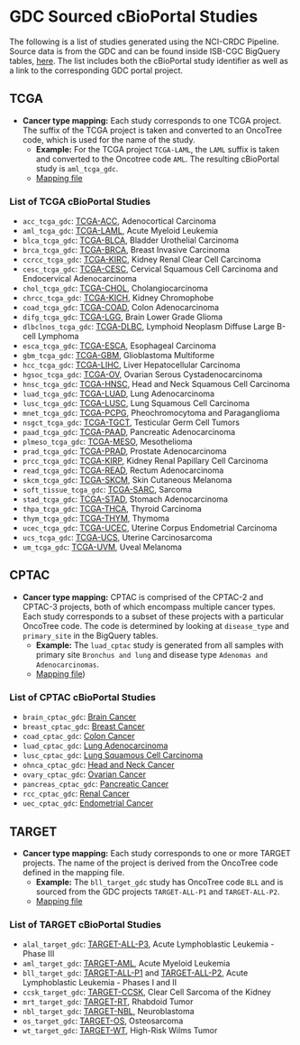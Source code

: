 # GDC Sourced cBioPortal Studies
The following is a list of studies generated using the NCI-CRDC Pipeline. Source data is from the GDC and can be found inside ISB-CGC BigQuery tables, [here](https://isb-cgc.appspot.com/bq_meta_search/). The list includes both the cBioPortal study identifier as well as a link to the corresponding GDC portal project. 

## TCGA

- **Cancer type mapping:** Each study corresponds to one TCGA project. The suffix of the TCGA project is taken and converted to an OncoTree code, which is used for the name of the study.
    - **Example:** For the TCGA project `TCGA-LAML`, the `LAML` suffix is taken and converted to the Oncotree code `AML`. The resulting cBioPortal study is `aml_tcga_gdc`.
    - [Mapping file](https://github.com/cBioPortal/nci-crdc-pipeline/blob/main/resources/oncotree_mappings/tcga.txt)

### List of TCGA cBioPortal Studies

- `acc_tcga_gdc`: [TCGA-ACC](https://portal.gdc.cancer.gov/projects/TCGA-ACC), Adenocortical Carcinoma
- `aml_tcga_gdc`: [TCGA-LAML](https://portal.gdc.cancer.gov/projects/TCGA-LAML), Acute Myeloid Leukemia
- `blca_tcga_gdc`: [TCGA-BLCA](https://portal.gdc.cancer.gov/projects/TCGA-BLCA), Bladder Urothelial Carcinoma
- `brca_tcga_gdc`: [TCGA-BRCA](https://portal.gdc.cancer.gov/projects/TCGA-BRCA), Breast Invasive Carcinoma
- `ccrcc_tcga_gdc`: [TCGA-KIRC](https://portal.gdc.cancer.gov/projects/TCGA-KIRC), Kidney Renal Clear Cell Carcinoma
- `cesc_tcga_gdc`: [TCGA-CESC](https://portal.gdc.cancer.gov/projects/TCGA-CESC), Cervical Squamous Cell Carcinoma and Endocervical Adenocarcinoma
- `chol_tcga_gdc`: [TCGA-CHOL](https://portal.gdc.cancer.gov/projects/TCGA-CHOL), Cholangiocarcinoma
- `chrcc_tcga_gdc`: [TCGA-KICH](https://portal.gdc.cancer.gov/projects/TCGA-KICH), Kidney Chromophobe
- `coad_tcga_gdc`: [TCGA-COAD](https://portal.gdc.cancer.gov/projects/TCGA-COAD), Colon Adenocarcinoma
- `difg_tcga_gdc`: [TCGA-LGG](https://portal.gdc.cancer.gov/projects/TCGA-LGG), Brain Lower Grade Glioma
- `dlbclnos_tcga_gdc`: [TCGA-DLBC](https://portal.gdc.cancer.gov/projects/TCGA-DLBC), Lymphoid Neoplasm Diffuse Large B-cell Lymphoma
- `esca_tcga_gdc`: [TCGA-ESCA](https://portal.gdc.cancer.gov/projects/TCGA-ESCA), Esophageal Carcinoma
- `gbm_tcga_gdc`: [TCGA-GBM](https://portal.gdc.cancer.gov/projects/TCGA-GBM), Glioblastoma Multiforme
- `hcc_tcga_gdc`: [TCGA-LIHC](https://portal.gdc.cancer.gov/projects/TCGA-LIHC), Liver Hepatocellular Carcinoma
- `hgsoc_tcga_gdc`: [TCGA-OV](https://portal.gdc.cancer.gov/projects/TCGA-OV), Ovarian Serous Cystadenocarcinoma
- `hnsc_tcga_gdc`: [TCGA-HNSC](https://portal.gdc.cancer.gov/projects/TCGA-HNSC), Head and Neck Squamous Cell Carcinoma
- `luad_tcga_gdc`: [TCGA-LUAD](https://portal.gdc.cancer.gov/projects/TCGA-LUAD), Lung Adenocarcinoma
- `lusc_tcga_gdc`: [TCGA-LUSC](https://portal.gdc.cancer.gov/projects/TCGA-LUSC), Lung Squamous Cell Carcinoma
- `mnet_tcga_gdc`: [TCGA-PCPG](https://portal.gdc.cancer.gov/projects/TCGA-PCPG), Pheochromocytoma and Paraganglioma
- `nsgct_tcga_gdc`: [TCGA-TGCT](https://portal.gdc.cancer.gov/projects/TCGA-TGCT), Testicular Germ Cell Tumors
- `paad_tcga_gdc`: [TCGA-PAAD](https://portal.gdc.cancer.gov/projects/TCGA-PAAD), Pancreatic Adenocarcinoma
- `plmeso_tcga_gdc`: [TCGA-MESO](https://portal.gdc.cancer.gov/projects/TCGA-MESO),	Mesothelioma
- `prad_tcga_gdc`: [TCGA-PRAD](https://portal.gdc.cancer.gov/projects/TCGA-PRAD), Prostate Adenocarcinoma
- `prcc_tcga_gdc`: [TCGA-KIRP](https://portal.gdc.cancer.gov/projects/TCGA-KIRP), Kidney Renal Papillary Cell Carcinoma
- `read_tcga_gdc`: [TCGA-READ](https://portal.gdc.cancer.gov/projects/TCGA-READ), Rectum Adenocarcinoma
- `skcm_tcga_gdc`: [TCGA-SKCM](https://portal.gdc.cancer.gov/projects/TCGA-SKCM), Skin Cutaneous Melanoma
- `soft_tissue_tcga_gdc`: [TCGA-SARC](https://portal.gdc.cancer.gov/projects/TCGA-SARC), Sarcoma
- `stad_tcga_gdc`: [TCGA-STAD](https://portal.gdc.cancer.gov/projects/TCGA-STAD), Stomach Adenocarcinoma
- `thpa_tcga_gdc`: [TCGA-THCA](https://portal.gdc.cancer.gov/projects/TCGA-THCA), Thyroid Carcinoma
- `thym_tcga_gdc`: [TCGA-THYM](https://portal.gdc.cancer.gov/projects/TCGA-THYM), Thymoma
- `ucec_tcga_gdc`: [TCGA-UCEC](https://portal.gdc.cancer.gov/projects/TCGA-UCEC), Uterine Corpus Endometrial Carcinoma
- `ucs_tcga_gdc`: [TCGA-UCS](https://portal.gdc.cancer.gov/projects/TCGA-UCS), Uterine Carcinosarcoma
- `um_tcga_gdc`: [TCGA-UVM](https://portal.gdc.cancer.gov/projects/TCGA-UVM), Uveal Melanoma

## CPTAC

- **Cancer type mapping:** CPTAC is comprised of the CPTAC-2 and CPTAC-3 projects, both of which encompass multiple cancer types. Each study corresponds to a subset of these projects with a particular OncoTree code. The code is determined by looking at `disease_type` and `primary_site` in the BigQuery tables.
    - **Example:** The `luad_cptac` study is generated from all samples with primary site `Bronchus and lung` and disease type `Adenomas and Adenocarcinomas`.
    - [Mapping file](https://github.com/cBioPortal/nci-crdc-pipeline/blob/main/resources/oncotree_mappings/cptac.txt))

### List of CPTAC cBioPortal Studies

- `brain_cptac_gdc`: [Brain Cancer](https://portal.gdc.cancer.gov/repository?facetTab=cases&filters=%7B%22op%22%3A%22and%22%2C%22content%22%3A%5B%7B%22op%22%3A%22in%22%2C%22content%22%3A%7B%22field%22%3A%22cases.primary_site%22%2C%22value%22%3A%5B%22brain%22%5D%7D%7D%2C%7B%22op%22%3A%22in%22%2C%22content%22%3A%7B%22field%22%3A%22cases.project.program.name%22%2C%22value%22%3A%5B%22CPTAC%22%5D%7D%7D%5D%7D)
- `breast_cptac_gdc`: [Breast Cancer](https://portal.gdc.cancer.gov/repository?facetTab=cases&filters=%7B%22op%22%3A%22and%22%2C%22content%22%3A%5B%7B%22op%22%3A%22in%22%2C%22content%22%3A%7B%22field%22%3A%22cases.primary_site%22%2C%22value%22%3A%5B%22breast%22%5D%7D%7D%2C%7B%22op%22%3A%22in%22%2C%22content%22%3A%7B%22field%22%3A%22cases.project.program.name%22%2C%22value%22%3A%5B%22CPTAC%22%5D%7D%7D%5D%7D)
- `coad_cptac_gdc`: [Colon Cancer](https://portal.gdc.cancer.gov/repository?facetTab=cases&filters=%7B%22op%22%3A%22and%22%2C%22content%22%3A%5B%7B%22op%22%3A%22in%22%2C%22content%22%3A%7B%22field%22%3A%22cases.primary_site%22%2C%22value%22%3A%5B%22colon%22%5D%7D%7D%2C%7B%22op%22%3A%22in%22%2C%22content%22%3A%7B%22field%22%3A%22cases.project.program.name%22%2C%22value%22%3A%5B%22CPTAC%22%5D%7D%7D%5D%7D)
- `luad_cptac_gdc`: [Lung Adenocarcinoma](https://portal.gdc.cancer.gov/repository?facetTab=cases&filters=%7B%22op%22%3A%22and%22%2C%22content%22%3A%5B%7B%22op%22%3A%22in%22%2C%22content%22%3A%7B%22field%22%3A%22cases.disease_type%22%2C%22value%22%3A%5B%22adenomas%20and%20adenocarcinomas%22%5D%7D%7D%2C%7B%22op%22%3A%22in%22%2C%22content%22%3A%7B%22field%22%3A%22cases.primary_site%22%2C%22value%22%3A%5B%22bronchus%20and%20lung%22%5D%7D%7D%2C%7B%22op%22%3A%22in%22%2C%22content%22%3A%7B%22field%22%3A%22cases.project.program.name%22%2C%22value%22%3A%5B%22CPTAC%22%5D%7D%7D%5D%7D)
- `lusc_cptac_gdc`: [Lung Squamous Cell Carcinoma](https://portal.gdc.cancer.gov/repository?facetTab=cases&filters=%7B%22op%22%3A%22and%22%2C%22content%22%3A%5B%7B%22op%22%3A%22in%22%2C%22content%22%3A%7B%22field%22%3A%22cases.disease_type%22%2C%22value%22%3A%5B%22squamous%20cell%20neoplasms%22%5D%7D%7D%2C%7B%22op%22%3A%22in%22%2C%22content%22%3A%7B%22field%22%3A%22cases.primary_site%22%2C%22value%22%3A%5B%22bronchus%20and%20lung%22%5D%7D%7D%2C%7B%22op%22%3A%22in%22%2C%22content%22%3A%7B%22field%22%3A%22cases.project.program.name%22%2C%22value%22%3A%5B%22CPTAC%22%5D%7D%7D%5D%7D)
- `ohnca_cptac_gdc`: [Head and Neck Cancer](https://portal.gdc.cancer.gov/repository?facetTab=cases&filters=%7B%22op%22%3A%22and%22%2C%22content%22%3A%5B%7B%22op%22%3A%22in%22%2C%22content%22%3A%7B%22field%22%3A%22cases.primary_site%22%2C%22value%22%3A%5B%22other%20and%20ill-defined%20sites%22%5D%7D%7D%2C%7B%22op%22%3A%22in%22%2C%22content%22%3A%7B%22field%22%3A%22cases.project.program.name%22%2C%22value%22%3A%5B%22CPTAC%22%5D%7D%7D%5D%7D)
- `ovary_cptac_gdc`: [Ovarian Cancer](https://portal.gdc.cancer.gov/repository?facetTab=cases&filters=%7B%22op%22%3A%22and%22%2C%22content%22%3A%5B%7B%22op%22%3A%22in%22%2C%22content%22%3A%7B%22field%22%3A%22cases.primary_site%22%2C%22value%22%3A%5B%22other%20and%20unspecified%20female%20genital%20organs%22%2C%22ovary%22%2C%22rectum%22%2C%22retroperitoneum%20and%20peritoneum%22%5D%7D%7D%2C%7B%22op%22%3A%22in%22%2C%22content%22%3A%7B%22field%22%3A%22cases.project.program.name%22%2C%22value%22%3A%5B%22CPTAC%22%5D%7D%7D%5D%7D)
- `pancreas_cptac_gdc`: [Pancreatic Cancer](https://portal.gdc.cancer.gov/repository?facetTab=files&filters=%7B%22op%22%3A%22and%22%2C%22content%22%3A%5B%7B%22op%22%3A%22in%22%2C%22content%22%3A%7B%22field%22%3A%22cases.primary_site%22%2C%22value%22%3A%5B%22pancreas%22%5D%7D%7D%2C%7B%22op%22%3A%22in%22%2C%22content%22%3A%7B%22field%22%3A%22cases.project.program.name%22%2C%22value%22%3A%5B%22CPTAC%22%5D%7D%7D%5D%7D)
- `rcc_cptac_gdc`: [Renal Cancer](https://portal.gdc.cancer.gov/repository?facetTab=cases&filters=%7B%22op%22%3A%22and%22%2C%22content%22%3A%5B%7B%22op%22%3A%22in%22%2C%22content%22%3A%7B%22field%22%3A%22cases.disease_type%22%2C%22value%22%3A%5B%22Adenomas%20and%20Adenocarcinomas%22%5D%7D%7D%2C%7B%22op%22%3A%22in%22%2C%22content%22%3A%7B%22field%22%3A%22cases.primary_site%22%2C%22value%22%3A%5B%22Kidney%22%5D%7D%7D%2C%7B%22op%22%3A%22in%22%2C%22content%22%3A%7B%22field%22%3A%22cases.project.program.name%22%2C%22value%22%3A%5B%22CPTAC%22%5D%7D%7D%5D%7D)
- `uec_cptac_gdc`: [Endometrial Cancer](https://portal.gdc.cancer.gov/repository?facetTab=cases&filters=%7B%22op%22%3A%22and%22%2C%22content%22%3A%5B%7B%22op%22%3A%22in%22%2C%22content%22%3A%7B%22field%22%3A%22cases.disease_type%22%2C%22value%22%3A%5B%22Adenomas%20and%20Adenocarcinomas%22%5D%7D%7D%2C%7B%22op%22%3A%22in%22%2C%22content%22%3A%7B%22field%22%3A%22cases.primary_site%22%2C%22value%22%3A%5B%22Uterus%2C%20NOS%22%5D%7D%7D%2C%7B%22op%22%3A%22in%22%2C%22content%22%3A%7B%22field%22%3A%22cases.project.program.name%22%2C%22value%22%3A%5B%22CPTAC%22%5D%7D%7D%5D%7D)

## TARGET

- **Cancer type mapping:** Each study corresponds to one or more TARGET projects. The name of the project is derived from the OncoTree code defined in the mapping file.
    - **Example:** The `bll_target_gdc` study has OncoTree code `BLL` and is sourced from the GDC projects `TARGET-ALL-P1` and `TARGET-ALL-P2`.
    - [Mapping file](https://github.com/cBioPortal/nci-crdc-pipeline/blob/main/resources/oncotree_mappings/target.txt)

### List of TARGET cBioPortal Studies

- `alal_target_gdc`: [TARGET-ALL-P3](https://portal.gdc.cancer.gov/projects/TARGET-ALL-P3), Acute Lymphoblastic Leukemia - Phase III
- `aml_target_gdc`: [TARGET-AML](https://portal.gdc.cancer.gov/projects/TARGET-AML), Acute Myeloid Leukemia
- `bll_target_gdc`: [TARGET-ALL-P1](https://portal.gdc.cancer.gov/projects/TARGET-ALL-P1) and [TARGET-ALL-P2](https://portal.gdc.cancer.gov/projects/TARGET-ALL-P2), Acute Lymphoblastic Leukemia - Phases I and II
- `ccsk_target_gdc`: [TARGET-CCSK](https://portal.gdc.cancer.gov/projects/TARGET-CCSK), Clear Cell Sarcoma of the Kidney
- `mrt_target_gdc`: [TARGET-RT](https://portal.gdc.cancer.gov/projects/TARGET-RT), Rhabdoid Tumor
- `nbl_target_gdc`: [TARGET-NBL](https://portal.gdc.cancer.gov/projects/TARGET-NBL), Neuroblastoma
- `os_target_gdc`: [TARGET-OS](https://portal.gdc.cancer.gov/projects/TARGET-OS), Osteosarcoma
- `wt_target_gdc`: [TARGET-WT](https://portal.gdc.cancer.gov/projects/TARGET-WT), High-Risk Wilms Tumor
